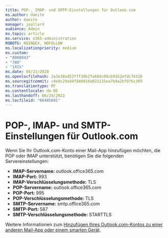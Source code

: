 ```yaml
---
title: POP-, IMAP- und SMTP-Einstellungen für Outlook.com
ms.author: daeite
author: daeite
manager: joallard
audience: Admin
ms.topic: article
ms.service: o365-administration
ROBOTS: NOINDEX, NOFOLLOW
ms.localizationpriority: medium
ms.custom:
- "8000043"
- "780"
- "1415"
ms.date: 04/21/2020
ms.openlocfilehash: 2a3e38ed53fff30b2fa69dc09cb9162efdc76326
ms.sourcegitcommit: c4e8c29a94f840816a023131ea7b4a2bf876c305
ms.translationtype: MT
ms.contentlocale: de-DE
ms.lasthandoff: 06/29/2022
ms.locfileid: "66401691"
---
```

# <a name="pop-imap-and-smtp-settings-for-outlookcom"></a>POP-, IMAP- und SMTP-Einstellungen für Outlook.com

Wenn Sie Ihr Outlook.com-Konto einer Mail-App hinzufügen möchten, die POP oder IMAP unterstützt, benötigen Sie die folgenden Servereinstellungen:
  
- **IMAP-Servername:** outlook.office365.com
- **IMAP-Port:** 993
- **IMAP-Verschlüsselungsmethode:** TLS
- **POP-Servername:** outlook.office365.com  
- **POP-Port:** 995  
- **POP-Verschlüsselungsmethode:** TLS  
- **SMTP-Servername:** smtp.office365.com
- **SMTP-Port:** 587
- **SMTP-Verschlüsselungsmethode:** STARTTLS

Weitere Informationen zum [Hinzufügen Ihres Outlook.com-Kontos zu einer anderen Mail-App oder einem smarten Gerät](https://support.office.com/article/73f3b178-0009-41ae-aab1-87b80fa94970?wt.mc_id=Office_Outlook_com_Alchemy).